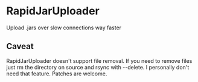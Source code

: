 # RapidJarUploader
Upload .jars over slow connections way faster


## Caveat
RapidJarUploader doesn't support file removal. If you need to remove files just rm the directory on source and rsync with --delete.
I personally don't need that feature. Patches are welcome.